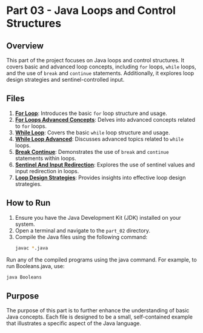 # Part 03 - Java Loops and Control Structures

## Overview

This part of the project focuses on Java loops and control structures. It covers basic and advanced loop concepts, including `for` loops, `while` loops, and the use of `break` and `continue` statements. Additionally, it explores loop design strategies and sentinel-controlled input.

## Files

1. **[For Loop](ForLoop.java)**: Introduces the basic `for` loop structure and usage.
2. **[For Loops Advanced Concepts](ForLoopsAdvancedConcepts.java)**: Delves into advanced concepts related to `for` loops.
3. **[While Loop](WhileLoop.java)**: Covers the basic `while` loop structure and usage.
4. **[While Loop Advanced](WhileLoopAdvanced.java)**: Discusses advanced topics related to `while` loops.
5. **[Break Continue](BreakContinue.java)**: Demonstrates the use of `break` and `continue` statements within loops.
6. **[Sentinel And Input Redirection](SentinelAndInputRedirection.java)**: Explores the use of sentinel values and input redirection in loops.
7. **[Loop Design Strategies](LooopDesignStrategies.java)**: Provides insights into effective loop design strategies.

## How to Run

1. Ensure you have the Java Development Kit (JDK) installed on your system.
2. Open a terminal and navigate to the `part_02` directory.
3. Compile the Java files using the following command:
   ```sh
   javac *.java

Run any of the compiled programs using the java command. For example, to run Booleans.java, use:
```sh
java Booleans
```
## Purpose
The purpose of this part is to further enhance the understanding of basic Java concepts. Each file is designed to be a small, self-contained example that illustrates a specific aspect of the Java language.